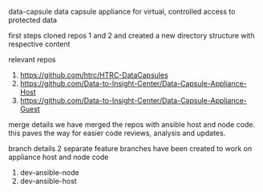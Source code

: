 data-capsule
data capsule appliance for virtual, controlled access to protected data

first steps
cloned repos 1 and 2 and created a new directory structure with respective content

relevant repos
1. https://github.com/htrc/HTRC-DataCapsules
2. https://github.com/Data-to-Insight-Center/Data-Capsule-Appliance-Host
3. https://github.com/Data-to-Insight-Center/Data-Capsule-Appliance-Guest

merge details
we have merged the repos with ansible host and node code.
this paves the way for easier code reviews, analysis and updates.

branch details
2 separate feature branches have been created to work on appliance host and node code
1. dev-ansible-node
2. dev-ansible-host

